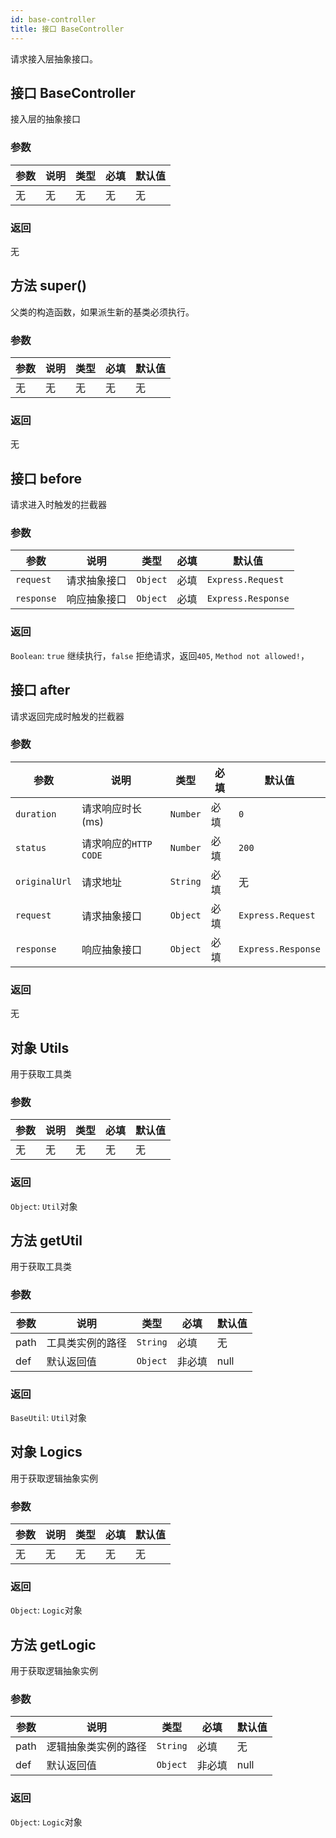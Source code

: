 ```yaml
---
id: base-controller
title: 接口 BaseController
---
```

请求接入层抽象接口。

## 接口 BaseController
接入层的抽象接口
### 参数
| 参数 | 说明 | 类型 | 必填 | 默认值 |
| ---- | ---- | ---- | ---- | ---- |
| 无 | 无 | 无 | 无 | 无 |
### 返回
无

## 方法 super()
父类的构造函数，如果派生新的基类必须执行。
### 参数
| 参数 | 说明 | 类型 | 必填 | 默认值 |
| ---- | ---- | ---- | ---- | ---- |
| 无 | 无 | 无 | 无 | 无 |
### 返回
无

## 接口 before
请求进入时触发的拦截器
### 参数
| 参数 | 说明 | 类型 | 必填 | 默认值 |
| ---- | ---- | ---- | ---- | ---- |
| `request` | 请求抽象接口 | `Object` | 必填 | `Express.Request` |
| `response` | 响应抽象接口 | `Object` | 必填 | `Express.Response` |
### 返回
`Boolean`: `true` 继续执行，`false` 拒绝请求，返回`405`, `Method not allowed!`，

## 接口 after
请求返回完成时触发的拦截器
### 参数
| 参数 | 说明 | 类型 | 必填 | 默认值 |
| ---- | ---- | ---- | ---- | ---- |
| `duration` | 请求响应时长(ms) | `Number` | 必填 | `0` |
| `status` | 请求响应的`HTTP CODE` | `Number` | 必填 | `200` |
| `originalUrl` | 请求地址 | `String` | 必填 | 无 |
| `request` | 请求抽象接口 | `Object` | 必填 | `Express.Request` |
| `response` | 响应抽象接口 | `Object` | 必填 | `Express.Response` |
### 返回
无

## 对象 Utils
用于获取工具类
### 参数
| 参数 | 说明 | 类型 | 必填 | 默认值 |
| ---- | ---- | ---- | ---- | ---- |
| 无 | 无 | 无 | 无 | 无 |
### 返回
`Object`: `Util`对象

## 方法 getUtil
用于获取工具类
### 参数
| 参数 | 说明 | 类型 | 必填 | 默认值 |
| ---- | ---- | ---- | ---- | ---- |
| path | 工具类实例的路径 | `String` | 必填 | 无 |
| def | 默认返回值 | `Object` | 非必填 | null |
### 返回
`BaseUtil`: `Util`对象

## 对象 Logics
用于获取逻辑抽象实例
### 参数
| 参数 | 说明 | 类型 | 必填 | 默认值 |
| ---- | ---- | ---- | ---- | ---- |
| 无 | 无 | 无 | 无 | 无 |
### 返回
`Object`: `Logic`对象

## 方法 getLogic
用于获取逻辑抽象实例
### 参数
| 参数 | 说明 | 类型 | 必填 | 默认值 |
| ---- | ---- | ---- | ---- | ---- |
| path | 逻辑抽象类实例的路径 | `String` | 必填 | 无 |
| def | 默认返回值 | `Object` | 非必填 | null |
### 返回
`Object`: `Logic`对象